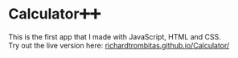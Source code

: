 # Calculator➕➕
This is the first app that I made with JavaScript, HTML and CSS.  
Try out the live version here: [richardtrombitas.github.io/Calculator/](https://richardtrombitas.github.io/Calculator/)
